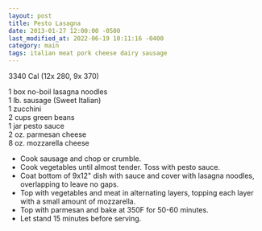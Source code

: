 ```yaml
---
layout: post
title: Pesto Lasagna
date: 2013-01-27 12:00:00 -0500
last_modified_at: 2022-06-19 10:11:16 -0400
category: main
tags: italian meat pork cheese dairy sausage
---
```

3340 Cal (12x 280, 9x 370)
  
1 box no-boil lasagna noodles  
1 lb. sausage (Sweet Italian)  
1 zucchini  
2 cups green beans  
1 jar pesto sauce  
2 oz. parmesan cheese  
8 oz. mozzarella cheese  

 * Cook sausage and chop or crumble.
 * Cook vegetables until almost tender. Toss with pesto sauce.
 * Coat bottom of 9x12" dish with sauce and cover with lasagna noodles, overlapping to leave no gaps.
 * Top with vegetables and meat in alternating layers, topping each layer with a small amount of mozzarella.
 * Top with parmesan and bake at 350F for 50-60 minutes.
 * Let stand 15 minutes before serving.
